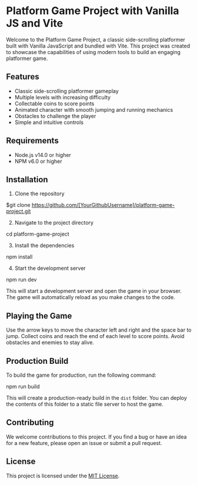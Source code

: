 
# Platform Game Project with Vanilla JS and Vite

Welcome to the Platform Game Project, a classic side-scrolling platformer built with Vanilla JavaScript and bundled with Vite. This project was created to showcase the capabilities of using modern tools to build an engaging platformer game.

## Features

- Classic side-scrolling platformer gameplay
- Multiple levels with increasing difficulty
- Collectable coins to score points
- Animated character with smooth jumping and running mechanics
- Obstacles to challenge the player
- Simple and intuitive controls

## Requirements

- Node.js v14.0 or higher
- NPM v6.0 or higher

## Installation

1. Clone the repository

$git clone https://github.com/[YourGithubUsername]/platform-game-project.git


2. Navigate to the project directory

cd platform-game-project


3. Install the dependencies

npm install

4. Start the development server

npm run dev

This will start a development server and open the game in your browser. The game will automatically reload as you make changes to the code.

## Playing the Game

Use the arrow keys to move the character left and right and the space bar to jump. Collect coins and reach the end of each level to score points. Avoid obstacles and enemies to stay alive.

## Production Build

To build the game for production, run the following command:

npm run build




This will create a production-ready build in the `dist` folder. You can deploy the contents of this folder to a static file server to host the game.

## Contributing

We welcome contributions to this project. If you find a bug or have an idea for a new feature, please open an issue or submit a pull request.

## License

This project is licensed under the [MIT License](LICENSE).




